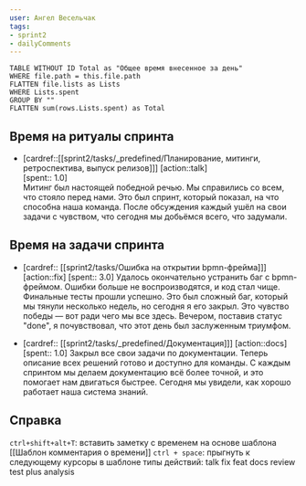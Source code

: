 ```yaml
---
user: Ангел Весельчак
tags:
- sprint2
- dailyComments
---
```




```dataview 
TABLE WITHOUT ID Total as "Общее время внесенное за день"
WHERE file.path = this.file.path 
FLATTEN file.lists as Lists
WHERE Lists.spent
GROUP BY ""
FLATTEN sum(rows.Lists.spent) as Total
```
## Время на ритуалы спринта

* [cardref::[[sprint2/tasks/_predefined/Планирование, митинги, ретроспектива, выпуск релизов]]]
  [action::talk]  
  [spent:: 1.0]  
  Митинг был настоящей победной речью. Мы справились со всем, что стояло перед нами. Это был спринт, который показал, на что способна наша команда. После обсуждения каждый ушёл на свои задачи с чувством, что сегодня мы добьёмся всего, что задумали.

## Время на задачи спринта

* [cardref:: [[sprint2/tasks/Ошибка на открытии bpmn-фрейма]]]
  [action::fix]
  [spent:: 3.0]
  Удалось окончательно устранить баг с bpmn-фреймом. Ошибки больше не воспроизводятся, и код стал чище. Финальные тесты прошли успешно. Это был сложный баг, который мы тянули несколько недель, но сегодня я его закрыл. Это чувство победы — вот ради чего мы все здесь. Вечером, поставив статус "done", я почувствовал, что этот день был заслуженным триумфом.

* [cardref:: [[sprint2/tasks/_predefined/Документация]]]
  [action::docs]
  [spent:: 1.0]
  Закрыл все свои задачи по документации. Теперь описание всех решений готово и доступно для команды. С каждым спринтом мы делаем документацию всё более точной, и это помогает нам двигаться быстрее. Сегодня мы увидели, как хорошо работает наша система знаний.


## Справка

`ctrl+shift+alt+T`:
	вставить заметку с временем на основе шаблона [[Шаблон комментария о времени]] 
`ctrl + space`:
	прыгнуть к следующему курсоры в шаблоне
типы действий:
	talk
	fix
	feat
	docs
	review
	test
	plus
	analysis


